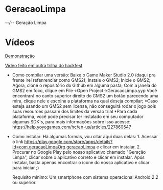 # GeracaoLimpa
--/--
Geração Limpa

# Vídeos
[Demonstração](https://youtu.be/CAhST5jxPf4)

[Vídeo feito em outra trilha do hackfest](https://youtu.be/7SSWZxibPmw)


- Como compilar uma versão:
	Baixe o Game Maker Studio 2.0 (daqui pra frente irei refenrenciar como GMS2);
	Instale o GMS2;
	Inicie o GMS2;
	Agora, clone o repositório do Github em alguma pasta;
	Com a janela do GMS2 em foco, clique em File->Open Project->GeracaoLimpa.yyp
	Você encontrará no canto superior direito do GMS2 um botão parecendo uma mira, clique nele e escolha a plataforma na qual deseja compilar;
	*Caso esteja usando um GMS2 sem licensa, não conseguirá rodar o jogo pois suas resources passam dos limites da versão trial
	*Para cada plataforma, você pode precisar ter instalado em seu computador algumas SDK's, para mais informações sobre isso acesse: https://help.yoyogames.com/hc/en-us/articles/227860547

- Como instalar:
	Há algumas formas, vou citar aqui duas delas:
		1. Acessar o link https://play.google.com/store/apps/details?id=com.geracaoLimpaOrg.geracaoLimpa e clicar em instalar.
		2. Procurar no Google Play pelo nosso aplicativo chamado "Geração Limpa", clicar sobre o aplicativo correto e clicar em instalar.
	Após instalar, basta apenas encontrar o ícone do nosso aplicativo e clicar para iniciar ;)

	Requisito mínimo: Um smartphone com sistema operacional Android 2.2 ou superior.
